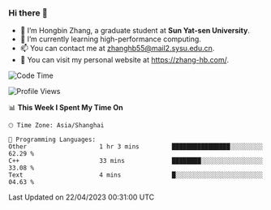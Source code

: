 ### Hi there 👋

- 🔭 I’m Hongbin Zhang, a graduate student at **Sun Yat-sen University**.
- 🌱 I’m currently learning high-performance computing.
- 📫 You can contact me at zhanghb55@mail2.sysu.edu.cn.
- 👀 You can visit my personal website at https://zhang-hb.com/.

<!--START_SECTION:waka-->
![Code Time](http://img.shields.io/badge/Code%20Time-171%20hrs%2058%20mins-blue)

![Profile Views](http://img.shields.io/badge/Profile%20Views-14-blue)

📊 **This Week I Spent My Time On** 

```text
🕑︎ Time Zone: Asia/Shanghai

💬 Programming Languages: 
Other                    1 hr 3 mins         ████████████████░░░░░░░░░   62.29 % 
C++                      33 mins             ████████░░░░░░░░░░░░░░░░░   33.08 % 
Text                     4 mins              █░░░░░░░░░░░░░░░░░░░░░░░░   04.63 % 
```


 Last Updated on 22/04/2023 00:31:00 UTC
<!--END_SECTION:waka-->